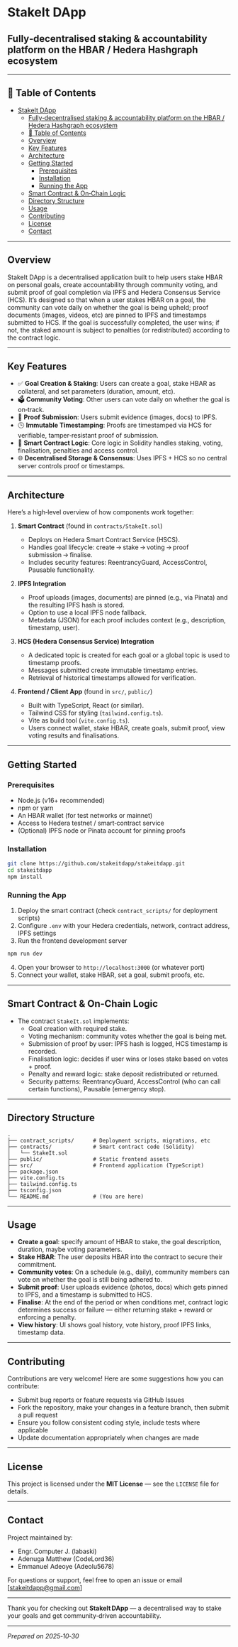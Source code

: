 # StakeIt DApp

## Fully‑decentralised staking & accountability platform on the HBAR / Hedera Hashgraph ecosystem

---

## 📌 Table of Contents

- [StakeIt DApp](#stakeit-dapp)
  - [Fully‑decentralised staking \& accountability platform on the HBAR / Hedera Hashgraph ecosystem](#fullydecentralised-staking--accountability-platform-on-the-hbar--hedera-hashgraph-ecosystem)
  - [📌 Table of Contents](#-table-of-contents)
  - [Overview](#overview)
  - [Key Features](#key-features)
  - [Architecture](#architecture)
  - [Getting Started](#getting-started)
    - [Prerequisites](#prerequisites)
    - [Installation](#installation)
    - [Running the App](#running-the-app)
  - [Smart Contract \& On‑Chain Logic](#smart-contract--onchain-logic)
  - [Directory Structure](#directory-structure)
  - [Usage](#usage)
  - [Contributing](#contributing)
  - [License](#license)
  - [Contact](#contact)

---

## Overview

StakeIt DApp is a decentralised application built to help users stake HBAR on personal goals, create accountability through community voting, and submit proof of goal completion via IPFS and Hedera Consensus Service (HCS). It’s designed so that when a user stakes HBAR on a goal, the community can vote daily on whether the goal is being upheld; proof documents (images, videos, etc) are pinned to IPFS and timestamps submitted to HCS. If the goal is successfully completed, the user wins; if not, the staked amount is subject to penalties (or redistributed) according to the contract logic.

---

## Key Features

- ✅ **Goal Creation & Staking**: Users can create a goal, stake HBAR as collateral, and set parameters (duration, amount, etc).
- 🗳 **Community Voting**: Other users can vote daily on whether the goal is on‑track.
- 📂 **Proof Submission**: Users submit evidence (images, docs) to IPFS.
- 🕒 **Immutable Timestamping**: Proofs are timestamped via HCS for verifiable, tamper‑resistant proof of submission.
- 🔐 **Smart Contract Logic**: Core logic in Solidity handles staking, voting, finalisation, penalties and access control.
- 🌐 **Decentralised Storage & Consensus**: Uses IPFS + HCS so no central server controls proof or timestamps.

---

## Architecture

Here’s a high‑level overview of how components work together:

1. **Smart Contract** (found in `contracts/StakeIt.sol`)

   - Deploys on Hedera Smart Contract Service (HSCS).
   - Handles goal lifecycle: create → stake → voting → proof submission → finalise.
   - Includes security features: ReentrancyGuard, AccessControl, Pausable functionality.

2. **IPFS Integration**

   - Proof uploads (images, documents) are pinned (e.g., via Pinata) and the resulting IPFS hash is stored.
   - Option to use a local IPFS node fallback.
   - Metadata (JSON) for each proof includes context (e.g., description, timestamp, user).

3. **HCS (Hedera Consensus Service) Integration**

   - A dedicated topic is created for each goal or a global topic is used to timestamp proofs.
   - Messages submitted create immutable timestamp entries.
   - Retrieval of historical timestamps allowed for verification.

4. **Frontend / Client App** (found in `src/`, `public/`)
   - Built with TypeScript, React (or similar).
   - Tailwind CSS for styling (`tailwind.config.ts`).
   - Vite as build tool (`vite.config.ts`).
   - Users connect wallet, stake HBAR, create goals, submit proof, view voting results and finalisations.

---

## Getting Started

### Prerequisites

- Node.js (v16+ recommended)
- npm or yarn
- An HBAR wallet (for test networks or mainnet)
- Access to Hedera testnet / smart‑contract service
- (Optional) IPFS node or Pinata account for pinning proofs

### Installation

```bash
git clone https://github.com/stakeitdapp/stakeitdapp.git
cd stakeitdapp
npm install
```

### Running the App

1. Deploy the smart contract (check `contract_scripts/` for deployment scripts)
2. Configure `.env` with your Hedera credentials, network, contract address, IPFS settings
3. Run the frontend development server

```bash
npm run dev
```

4. Open your browser to `http://localhost:3000` (or whatever port)
5. Connect your wallet, stake HBAR, set a goal, submit proofs, etc.

---

## Smart Contract & On‑Chain Logic

- The contract `StakeIt.sol` implements:
  - Goal creation with required stake.
  - Voting mechanism: community votes whether the goal is being met.
  - Submission of proof by user: IPFS hash is logged, HCS timestamp is recorded.
  - Finalisation logic: decides if user wins or loses stake based on votes + proof.
  - Penalty and reward logic: stake deposit redistributed or returned.
  - Security patterns: ReentrancyGuard, AccessControl (who can call certain functions), Pausable (emergency stop).

---

## Directory Structure

```
.
├── contract_scripts/      # Deployment scripts, migrations, etc
├── contracts/             # Smart contract code (Solidity)
│   └── StakeIt.sol
├── public/                # Static frontend assets
├── src/                   # Frontend application (TypeScript)
├── package.json
├── vite.config.ts
├── tailwind.config.ts
├── tsconfig.json
└── README.md              # (You are here)
```

---

## Usage

- **Create a goal**: specify amount of HBAR to stake, the goal description, duration, maybe voting parameters.
- **Stake HBAR**: The user deposits HBAR into the contract to secure their commitment.
- **Community votes**: On a schedule (e.g., daily), community members can vote on whether the goal is still being adhered to.
- **Submit proof**: User uploads evidence (photos, docs) which gets pinned to IPFS, and a timestamp is submitted to HCS.
- **Finalise**: At the end of the period or when conditions met, contract logic determines success or failure — either returning stake + reward or enforcing a penalty.
- **View history**: UI shows goal history, vote history, proof IPFS links, timestamp data.

---

## Contributing

Contributions are very welcome! Here are some suggestions how you can contribute:

- Submit bug reports or feature requests via GitHub Issues
- Fork the repository, make your changes in a feature branch, then submit a pull request
- Ensure you follow consistent coding style, include tests where applicable
- Update documentation appropriately when changes are made

---

## License

This project is licensed under the **MIT License** — see the `LICENSE` file for details.

---

## Contact

Project maintained by:

- Engr. Computer J. (labaski)
- Adenuga Matthew (CodeLord36)
- Emmanuel Adeoye (Adeolu5678)

For questions or support, feel free to open an issue or email [stakeitdapp@gmail.com]

---

Thank you for checking out **StakeIt DApp** — a decentralised way to stake your goals and get community‑driven accountability.

---

_Prepared on 2025‑10‑30_
